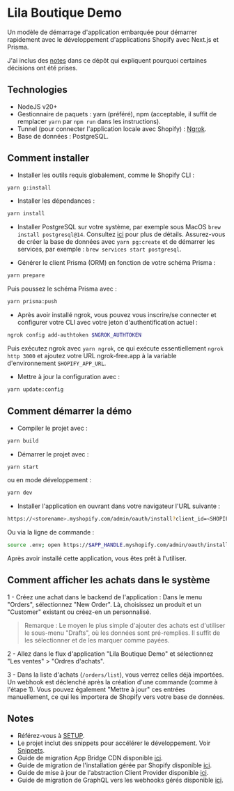 # Lila Boutique Demo

Un modèle de démarrage d'application embarquée pour démarrer rapidement avec le développement d'applications Shopify avec Next.js et Prisma.

J'ai inclus des [notes](/docs/NOTES.md) dans ce dépôt qui expliquent pourquoi certaines décisions ont été prises.

## Technologies

- NodeJS v20+
- Gestionnaire de paquets : yarn (préféré), npm (acceptable, il suffit de remplacer `yarn` par `npm run` dans les instructions).
- Tunnel (pour connecter l'application locale avec Shopify) : [Ngrok](https://ngrok.com/downloads/).
- Base de données : PostgreSQL.

## Comment installer

- Installer les outils requis globalement, comme le Shopify CLI :

```bash
yarn g:install
```

- Installer les dépendances :

```bash
yarn install
```

- Installer PostgreSQL sur votre système, par exemple sous MacOS `brew install postgresql@14`. Consultez [ici](https://www.postgresql.org/download/macosx/) pour plus de détails.
  Assurez-vous de créer la base de données avec `yarn pg:create` et de démarrer les services, par exemple : `brew services start postgresql`.

- Générer le client Prisma (ORM) en fonction de votre schéma Prisma :
  
```bash
yarn prepare
```
  
  Puis poussez le schéma Prisma avec :
  
```bash
yarn prisma:push
```

- Après avoir installé ngrok, vous pouvez vous inscrire/se connecter et configurer votre CLI avec votre jeton d'authentification actuel :

```bash
ngrok config add-authtoken $NGROK_AUTHTOKEN
```

Puis exécutez ngrok avec `yarn ngrok`, ce qui exécute essentiellement `ngrok http 3000` et ajoutez votre URL ngrok-free.app à la variable d'environnement `SHOPIFY_APP_URL`.

- Mettre à jour la configuration avec :

```bash
yarn update:config
```

## Comment démarrer la démo

- Compiler le projet avec :

```bash
yarn build
```

- Démarrer le projet avec :

```bash
yarn start
```

ou en mode développement :

```bash
yarn dev
```

- Installer l'application en ouvrant dans votre navigateur l'URL suivante :

```bash
https://<storename>.myshopify.com/admin/oauth/install?client_id=<SHOPIFY_API_KEY>
```

Ou via la ligne de commande :

```bash
source .env; open https://$APP_HANDLE.myshopify.com/admin/oauth/install?client_id=$SHOPIFY_API_KEY
```

Après avoir installé cette application, vous êtes prêt à l'utiliser.

## Comment afficher les achats dans le système

1 - Créez une achat dans le backend de l'application : Dans le menu "Orders", sélectionnez "New Order". Là, choisissez un produit et un "Customer" existant ou créez-en un personnalisé.

> Remarque : Le moyen le plus simple d'ajouter des achats est d'utiliser le sous-menu "Drafts", où les données sont pré-remplies. Il suffit de les sélectionner et de les marquer comme payées.

2 - Allez dans le flux d'application "Lila Boutique Demo" et sélectionnez "Les ventes" > "Ordres d'achats".

3 - Dans la liste d'achats (`/orders/list`), vous verrez celles déjà importées. Un webhook est déclenché après la création d'une commande (comme à l'étape 1). Vous pouvez également "Mettre à jour" ces entrées manuellement, ce qui les importera de Shopify vers votre base de données.

## Notes

- Référez-vous à [SETUP](/docs/SETUP.md).
- Le projet inclut des snippets pour accélérer le développement. Voir [Snippets](/docs/SNIPPETS.md).
- Guide de migration App Bridge CDN disponible [ici](/docs/migration/app-bridge-cdn.md).
- Guide de migration de l'installation gérée par Shopify disponible [ici](/docs/migration/oauth-to-managed-installation.md).
- Guide de mise à jour de l'abstraction Client Provider disponible [ici](/docs/migration/clientProvider.md).
- Guide de migration de GraphQL vers les webhooks gérés disponible [ici](/docs/migration/managed-webhooks.md).

